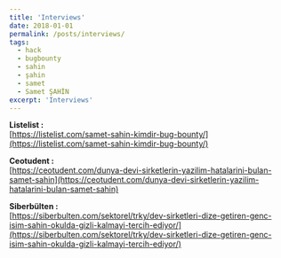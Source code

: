 ```yaml
---
title: 'Interviews'
date: 2018-01-01
permalink: /posts/interviews/
tags:
  - hack
  - bugbounty
  - sahin
  - şahin
  - samet
  - Samet ŞAHİN
excerpt: 'Interviews'
---
```

**Listelist :**  
[https://listelist.com/samet-sahin-kimdir-bug-bounty/](https://listelist.com/samet-sahin-kimdir-bug-bounty/)

**Ceotudent :**  
[https://ceotudent.com/dunya-devi-sirketlerin-yazilim-hatalarini-bulan-samet-sahin](https://ceotudent.com/dunya-devi-sirketlerin-yazilim-hatalarini-bulan-samet-sahin)

**Siberbülten :**  
[https://siberbulten.com/sektorel/trky/dev-sirketleri-dize-getiren-genc-isim-sahin-okulda-gizli-kalmayi-tercih-ediyor/](https://siberbulten.com/sektorel/trky/dev-sirketleri-dize-getiren-genc-isim-sahin-okulda-gizli-kalmayi-tercih-ediyor/)



